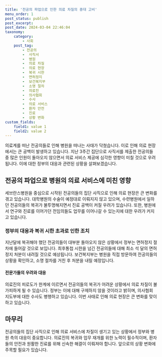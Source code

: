 ```yaml
---
title: '전공의 파업으로 인한 의료 차질의 중대 고비'
menu_order: 1
post_status: publish
post_excerpt: 
post_date: 2024-03-04 22:46:04
taxonomy:
    category:
        - 사회
    post_tag:
        - 전공의
        -  사직서
        -  병원
        -  의료 차질
        -  의료 현장
        -  복귀 시한
        -  면허정지
        -  보건복지부
        -  소명 절차
        -  의료진
        -  의사협회
        -  수사
        -  의료 서비스
        -  환자 안전
        -  진료
        -  상황 변화
custom_fields:
    field1: value 1
    field2: value 2
---
```


의료계를 떠난 전공의들로 인해 병원을 떠나는 사태가 닥쳤습니다. 이로 인해 의료 현장에서는 큰 공백이 발생하고 있습니다. 지난 3주간 집단으로 사직서를 제출한 전공의들 중 많은 인원이 돌아오지 않으면서 의료 서비스 제공에 심각한 영향이 미칠 것으로 우려됩니다. 이에 대한 정부의 대응과 관련된 상황을 살펴보겠습니다.
## 전공의 파업으로 병원의 의료 서비스에 미친 영향
세브란스병원을 중심으로 시작된 전공의들의 집단 사직으로 인해 의료 현장은 큰 변화를 겪고 있습니다. 대학병원의 수술이 예정대로 이뤄지지 않고 있으며, 수련병원에서 일하던 전공의들의 복귀가 불투명해지면서 진료 공백이 커질 우려가 있습니다. 또한, 병원에서 연구와 진료를 이어가던 전임의들도 업무를 이어나갈 수 있는지에 대한 우려가 커지고 있습니다.
### 정부의 대응과 복귀 시한 초과로 인한 조치
지난달에 복귀해야 했던 전공의들이 대부분 돌아오지 않은 상황에서 정부는 면허정지 절차에 들어갈 것으로 보입니다. 최후통첩 시한을 넘긴 전공의들에 대해 최소 석 달의 면허정지 처분이 내려질 것으로 예상됩니다. 보건복지부는 병원을 직접 방문하여 전공의들의 상황을 확인하고, 소명 절차를 거친 후 처분을 내릴 예정입니다.
#### 전문가들의 우려와 대응
의료진의 피로도가 한계에 이르면서 전공의들의 복귀가 어려운 상황에서 의료 차질이 불가피하게 될 수 있습니다. 정부는 이에 대해 구제하지 않을 것이라고 밝히며, 의사협회 지도부에 대한 수사도 병행하고 있습니다. 이번 사태로 인해 의료 현장은 큰 변화를 맞이하고 있습니다.
## 마무리
전공의들의 집단 사직으로 인해 의료 서비스에 차질이 생기고 있는 상황에서 정부와 병원 측의 대응이 중요합니다. 의료진의 복귀와 업무 재개를 위한 노력이 필수적이며, 환자들의 안전과 원활한 진료를 위해 신속한 해결이 이뤄져야 합니다. 앞으로의 상황 변화에 주목할 필요가 있습니다.

